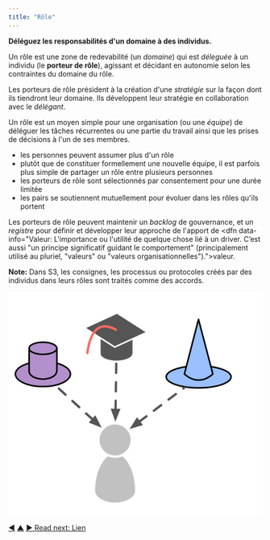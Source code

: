 ```yaml
---
title: "Rôle"
---
```



<strong>Déléguez les responsabilités d'un domaine à des individus.</strong>

Un rôle est une zone de redevabilité (un <dfn data-info="Domaine: Une zone d'influence, d’activité et de prise de décisions distincte au sein d'une organisation.">domaine</dfn>) qui est <dfn data-info="Délégation: L'octroi par une partie (le délégant) à une autre (le délégué) de l’autorité de s'occuper d'un domaine, (c'est-à-dire de faire certaines choses et/ou de prendre certaines décisions) pour lesquelles le délégant maintient la redevabilité globale.">déleguée</dfn> à un individu (le **porteur de rôle**), agissant et décidant en autonomie selon les contraintes du domaine du rôle.

Les porteurs de rôle président à la création d'une <dfn data-info="Stratégie: Une approche générale définissant comment créer de la valeur pour s'occuper avec succès d'un domaine.">stratégie</dfn> sur la façon dont ils tiendront leur domaine. Ils développent leur stratégie en collaboration avec le <dfn data-info="Délégant: Un individu ou un groupe déléguant la responsabilité d'un domaine à autrui.">délégant</dfn>.

Un rôle est un moyen simple pour une organisation (ou une <dfn data-info="Équipe: Un groupe de personnes qui collaborent vers un driver commun (ou un objectif). Généralement, une équipe fait partie d'une organisation, ou est formée pour la collaboration entre plusieurs organisations.">équipe</dfn>) de déléguer les tâches récurrentes ou une partie du travail ainsi que les prises de décisions à l'un de ses membres.

- les personnes peuvent assumer plus d'un rôle
- plutôt que de constituer formellement une nouvelle équipe, il est parfois plus simple de partager un rôle entre plusieurs personnes
- les porteurs de rôle sont sélectionnés par consentement pour une durée limitée
- les pairs se soutiennent mutuellement pour évoluer dans les rôles qu'ils portent

Les porteurs de rôle peuvent maintenir un <dfn data-info="Backlog: Une liste (souvent priorisée)  d'éléments de travail à faire (livrables) ou de drivers en attente de traitement.">backlog</dfn> de gouvernance, et un <dfn data-info="Registre: Un système (numérique) pour stocker toutes les informations pertinentes pour une organisation.">registre</dfn> pour définir et développer leur approche de l'apport de <dfn data-info="Valeur: L'importance ou l'utilité de quelque chose lié à un driver. C’est aussi "un principe significatif guidant le comportement" (principalement utilisé au pluriel, "valeurs" ou "valeurs organisationnelles").">valeur</dfn>.

**Note:** Dans S3, les consignes, les processus ou protocoles créés par des individus dans leurs rôles sont traités comme des accords.

![Les personnes peuvent assumer plus d'un rôle](img/illustrations/roles.png)

<div class="bottom-nav">
<a href="circle.html" title="Back to: Cercle">◀</a> <a href="building-organizations.html" title="Up: Construire les organisations">▲</a> <a href="linking.html" title="">▶ Read next: Lien</a>
</div>


<script type="text/javascript">
Mousetrap.bind('g n', function() {
    window.location.href = 'linking.html';
    return false;
});
</script>

